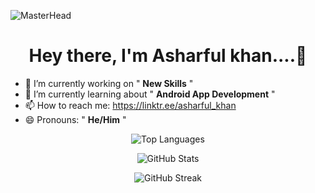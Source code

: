 ![MasterHead](https://wallpapercave.com/wp/wp3082255.jpg)

<h1 align="center"> Hey there, I'm Asharful khan....👋 </h1>

- 🔭 I’m currently working on " **New Skills** "
- 🌱 I’m currently learning about " **Android App Development** "
- 📫 How to reach me: https://linktr.ee/asharful_khan
- 😄 Pronouns: " **He/Him** "
  
<p align="center">
  <img src="https://github-readme-stats.vercel.app/api/top-langs/?username=asharful07&layout=compact&theme=radical" alt="Top Languages" />
</p>

<p align="center">
  <img src="https://github-readme-stats.vercel.app/api?username=asharful07&show_icons=true&theme=radical" alt="GitHub Stats" />
</p>

<p align="center">
  <img src="https://github-readme-streak-stats.herokuapp.com/?user=asharful07&theme=radical" alt="GitHub Streak" />
</p>




